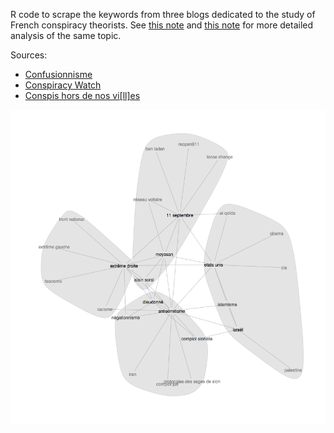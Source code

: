 R code to scrape the keywords from three blogs dedicated to the study of French conspiracy theorists. See [this note](http://www.jean-jaures.org/Publications/Notes/Conspirationnisme-un-etat-des-lieux) and [this note]() for more detailed analysis of the same topic.

Sources:

- [Confusionnisme](http://confusionnisme.info/)
- [Conspiracy Watch](http://www.conspiracywatch.info/)
- [Conspis hors de nos vi[ll]es](http://conspishorsdenosvies.noblogs.org/)

![](conspi.png)
